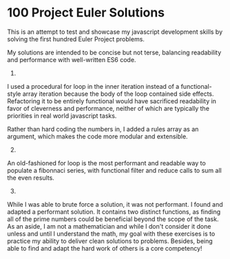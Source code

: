 # 100 Project Euler Solutions

This is an attempt to test and showcase my javascript development skills by
solving the first hundred Euler Project problems.

My solutions are intended to be concise but not terse, balancing readability
and performance with well-written ES6 code.

1.

I used a procedural for loop in the inner iteration instead of a functional-style
array iteration because the body of the loop contained side effects.
Refactoring it to be entirely functional would have sacrificed readability in
favor of cleverness and performance, neither of which are typically the priorities
in real world javascript tasks.

Rather than hard coding the numbers in, I added a rules array as an argument,
which makes the code more modular and extensible.

2.

An old-fashioned for loop is the most performant and readable way to populate
a fibonnaci series, with functional filter and reduce calls to sum all the even
results.

3.

While I was able to brute force a solution, it was not performant. I found and
adapted a performant solution. It contains two distinct functions, as finding
all of the prime numbers could be beneficial beyond the scope of the task. As an
aside, I am not a mathematician and while I don't consider it done unless and
until I understand the math, my goal with these exercises is to practice my
ability to deliver clean solutions to problems. Besides, being able to find and
adapt the hard work of others is a core competency!
